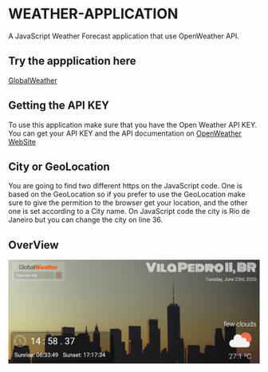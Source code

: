 # WEATHER-APPLICATION
A JavaScript Weather Forecast application that use OpenWeather API.

## Try the appplication here
[GlobalWeather](https://gabrielmxavier.github.io/WEATHER-APPLICATION/)

## Getting the API KEY

To use this application make sure that you have the Open Weather API KEY.
You can get your API KEY and the API documentation on [OpenWeather WebSite](https://openweathermap.org/)

## City or GeoLocation

You are going to find two different https on the JavaScript code. One is based on the GeoLocation so if you prefer to use the GeoLocation make sure to give the permition to the browser get your location, and the other one is set according to a City name. On JavaScript code the city is Rio de Janeiro but you can change the city on line 36.

## OverView

![Weather application view](https://github.com/gabrielmxavier/WEATHER-APPLICATION/blob/master/app%20overview.jpg)

